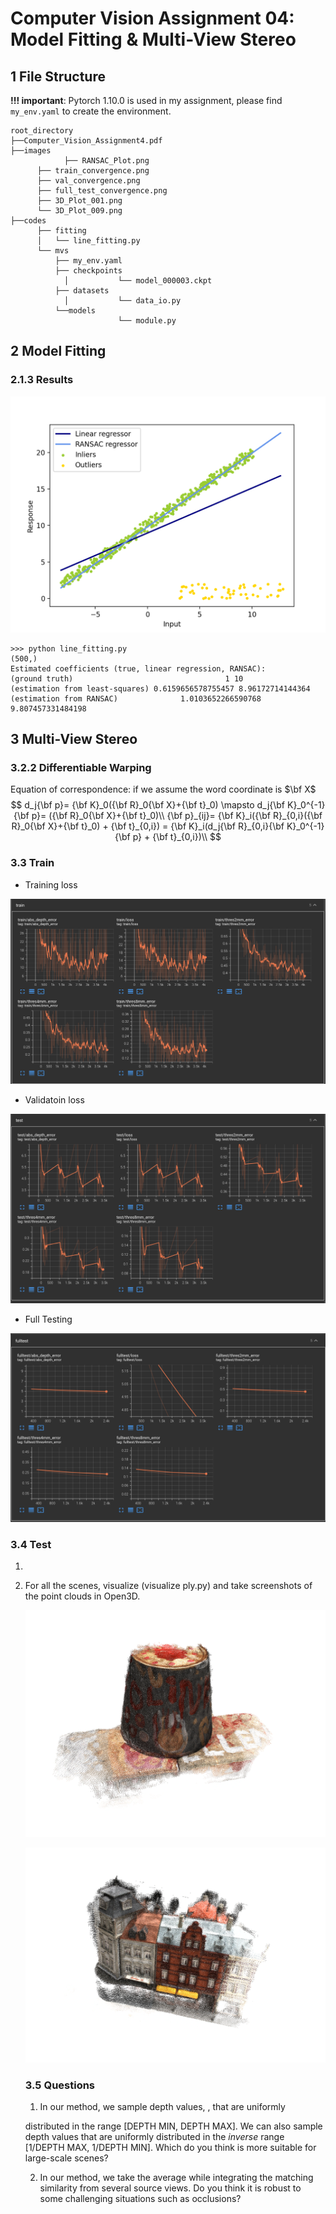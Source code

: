 # Computer Vision Assignment 04: Model Fitting & Multi-View Stereo

## 1 File Structure

**!!! important**: Pytorch 1.10.0 is used in my assignment, please find `my_env.yaml` to create the environment. 

```
root_directory
├──Computer_Vision_Assignment4.pdf
├──images
			├── RANSAC_Plot.png
      ├── train_convergence.png
      ├── val_convergence.png
      ├── full_test_convergence.png
      ├── 3D_Plot_001.png
      └── 3D_Plot_009.png
├──codes
      ├── fitting                      
      │   └── line_fitting.py               
      └── mvs                   
          ├── my_env.yaml
          ├── checkpoints
      		│			└── model_000003.ckpt
          ├── datasets 
      		│			└── data_io.py
          └──models
      					└── module.py              

```



## 2 Model Fitting

### 2.1.3 Results

![RANSAC_Plot](submission/images/RANSAC_Plot.png)

```shell
>>> python line_fitting.py
(500,)
Estimated coefficients (true, linear regression, RANSAC):
(ground truth) 									1 10 
(estimation from least-squares) 0.6159656578755457 8.96172714144364 (estimation from RANSAC)			  1.0103652266590768 9.807457331484198

```

## 3 Multi-View Stereo

### 3.2.2 Differentiable Warping

Equation of correspondence: if we assume the word coordinate is $\bf X$
$$
d_j{\bf p}= {\bf K}_0({\bf R}_0{\bf X}+{\bf t}_0) \mapsto d_j{\bf K}_0^{-1}{\bf p}= ({\bf R}_0{\bf X}+{\bf t}_0)\\
{\bf p}_{ij}= {\bf K}_i({\bf R}_{0,i}({\bf R}_0{\bf X}+{\bf t}_0) + {\bf t}_{0,i}) = {\bf K}_i(d_j{\bf R}_{0,i}{\bf K}_0^{-1}{\bf p} + {\bf t}_{0,i})\\
$$

### 3.3 Train

* Training loss

![train_convergence](submission/images/train_convergence.png)

* Validatoin loss

![val_convergence](submission/images/val_convergence.png)

* Full Testing

![full_test_convergence](submission/images/full_test_convergence.png)

### 3.4 Test

1. 

2. For all the scenes, visualize (visualize ply.py) and take screenshots of the point clouds in Open3D.

   ![3D_Plot_001](submission/images/3D_Plot_001.png)

   ![3D_Plot_009](submission/images/3D_Plot_009.png)

   ### 3.5 Questions

   1. In our method, we sample depth values, , that are uniformly

   distributed in the range [DEPTH MIN, DEPTH MAX]. We can also sample depth values that are uniformly distributed in the *inverse* range [1/DEPTH MAX, 1/DEPTH MIN]. Which do you think is more suitable for large-scale scenes?

   2. In our method, we take the average while integrating the matching similarity from several source views. Do you think it is robust to some challenging situations such as occlusions?